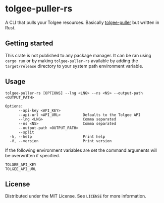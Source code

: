 # tolgee-puller-rs

A CLI that pulls your Tolgee resources. Basically [tolgee-puller](https://github.com/DutchConcepts/tolgee-puller) but written in Rust.

## Getting started

This crate is not published to any package manager. It can be ran using `cargo run` or by making `tolgee-puller-rs` available by adding the `target/release` directory to your system path environment variable.

## Usage

```console
tolgee-puller-rs [OPTIONS] --lng <LNG> --ns <NS> --output-path <OUTPUT_PATH>

Options:
      --api-key <API_KEY>
      --api-url <API_URL>          Defaults to the Tolgee API
      --lng <LNG>                  Comma separated
      --ns <NS>                    Comma separated
      --output-path <OUTPUT_PATH>
      --split
  -h, --help                       Print help
  -V, --version                    Print version
```

If the following environment variables are set the command arguments will be overwritten if specified.

```console
TOLGEE_API_KEY
TOLGEE_API_URL
```

## License

Distributed under the MIT License. See `LICENSE` for more information.
